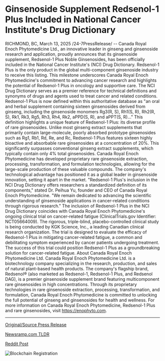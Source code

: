 # Ginsenoside Supplement Redsenol-1 Plus Included in National Cancer Institute's Drug Dictionary

RICHMOND, BC, March 13, 2025 /24-7PressRelease/ -- Canada Royal Enoch Phytomedicine Ltd., an innovative leader in ginseng and ginsenoside research and application, proudly announces that its ginsenoside supplement, Redsenol-1 Plus Noble Ginsenosides, has been officially included in the National Cancer Institute's (NCI) Drug Dictionary. Redsenol-1 Plus is the only product in the global multi-component ginsenoside industry to receive this listing. This milestone underscores Canada Royal Enoch Phytomedicine's commitment to advancing cancer research and highlights the potential of Redsenol-1 Plus in oncology and supportive care.  The NCI Drug Dictionary serves as a premier reference for technical definitions and synonyms of drugs and agents used to treat cancer and related conditions. Redsenol-1 Plus is now defined within this authoritative database as "an oral and herbal supplement containing sixteen ginsenosides derived from ginseng, including the ginsenoside monomers Rg3(R, S), Rh1(S, R), Rh2(R, S), Rk1, Rk3, Rg5, Rh3, Rh4, Rk2, aPPD(S, R), and aPPT(S, R)..." This definition highlights a unique feature of Redsenol-1 Plus: its diverse profile of rare ginsenosides.   Unlike most ginseng extract supplements that primarily contain large-molecule, poorly absorbed prototype ginsenosides such as Rg1, Rb1, Rd, Re, and Rc, Redsenol-1 Plus features sixteen highly bioactive and absorbable rare ginsenosides at a concentration of 20%. This significantly surpasses conventional ginseng extract supplements, which typically contain only 4% total ginsenosides.  Canada Royal Enoch Phytomedicine has developed proprietary rare ginsenoside extraction, processing, transformation, and formulation technologies, allowing for the large-scale production of these valuable compounds. The company's technological advantage has positioned it as a global leader in ginsenoside innovation, setting it apart in the market.  "Redsenol-1 Plus's inclusion in the NCI Drug Dictionary offers researchers a standardized definition of its components," stated Dr. Peihua Yu, founder and CEO of Canada Royal Enoch Phytomedicine. "We remain dedicated to advancing the scientific understanding of ginsenoside applications in cancer-related conditions through rigorous research."  The inclusion of Redsenol-1 Plus in the NCI Drug Dictionary coincides with Canada Royal Enoch Phytomedicine's ongoing clinical trial on cancer-related fatigue (ClinicalTrials.gov Identifier: NCT05664009). The rigorous, triple-blind, placebo-controlled clinical study is being conducted by KGK Science, Inc., a leading Canadian clinical research organization. The trial is designed to evaluate the efficacy of Redsenol-1 Plus in mitigating cancer-related fatigue, a common and debilitating symptom experienced by cancer patients undergoing treatment. The success of this trial could position Redsenol-1 Plus as a groundbreaking solution for cancer-related fatigue.  About Canada Royal Enoch Phytomedicine Ltd. Canada Royal Enoch Phytomedicine Ltd. is a biotechnology company specializing in the research, production, and sales of natural plant-based health products. The company's flagship brand, Redsenol® (also marketed as Redsenol-1, Redsenol-1 Plus, and Redsenol DAG), is a premier ginsenoside supplement brand featuring multicomponent rare ginsenosides in high concentrations. Through its proprietary technologies in rare ginsenoside extraction, processing, transformation, and formulation, Canada Royal Enoch Phytomedicine is committed to unlocking the full potential of ginseng and ginsenosides for health and wellness.  For more information on Canada Royal Enoch Phytomedicine, Redsenol-1 Plus and rare ginsenosides, visit https://enophyto.com. 

---

[Original/Source Press Release](https://www.24-7pressrelease.com/press-release/520480/ginsenoside-supplement-redsenol-1-plus-included-in-national-cancer-institutes-drug-dictionary)
                    

[Newsramp.com TLDR](https://newsramp.com/curated-news/canada-royal-enoch-s-redsenol-1-plus-listed-in-nci-drug-dictionary-for-cancer-research-advancement/84b6fffa8c058a0c6a98f4260b978e2a) 

 



[Reddit Post](https://www.reddit.com/r/newsramp/comments/1ja6f1c/canada_royal_enochs_redsenol1_plus_listed_in_nci/) 



![Blockchain Registration](https://cdn.newsramp.app/24-7PressRelease/qrcode/253/13/mildUt1e.webp)